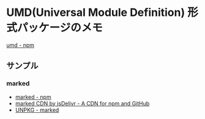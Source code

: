 # UMD(Universal Module Definition) 形式パッケージのメモ

[umd - npm](https://www.npmjs.com/package/umd)

## サンプル

### marked

- [marked - npm](https://www.npmjs.com/package/marked)
- [marked CDN by jsDelivr - A CDN for npm and GitHub](https://www.jsdelivr.com/package/npm/marked)
- [UNPKG - marked](https://unpkg.com/browse/marked@14.1.2/)
